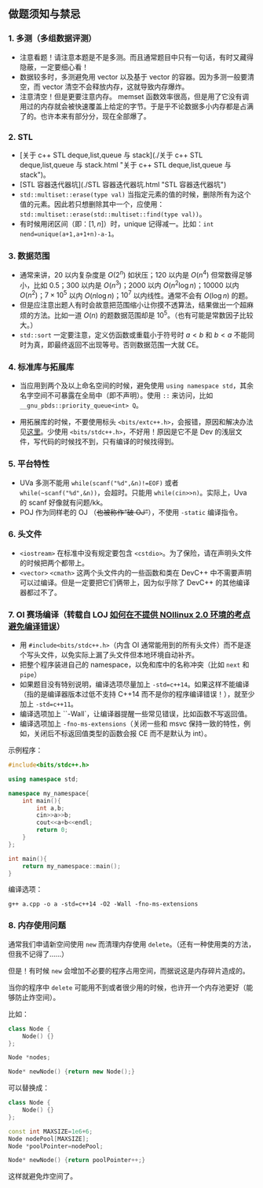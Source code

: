 ## 做题须知与禁忌

### 1. 多测（多组数据评测）

+ 注意看题！请注意本题是不是多测。而且通常题目中只有一句话，有时又藏得隐蔽，一定要细心看！
+ 数据较多时，多测避免用 vector 以及基于 vector 的容器。因为多测一般要清空，而 vector 清空不会释放内存，这就导致内存爆炸。
+ 注意清空！但是更要注意内存。 memset 函数效率很高，但是用了它没有调用过的内存就会被快速覆盖上给定的字节。于是乎不论数据多小内存都是占满了的。也许本来有部分分，现在全部爆了。

### 2. STL

+ [关于 c++ STL deque,list,queue 与 stack](./关于 c++ STL deque,list,queue 与 stack.html "关于 c++ STL deque,list,queue 与 stack")。
+ [STL 容器迭代器坑](./STL 容器迭代器坑.html "STL 容器迭代器坑")
+ `std::multiset::erase(type val)` 当指定元素的值的时候，删除所有为这个值的元素。因此若只想删除其中一个，应使用：`std::multiset::erase(std::multiset::find(type val))`。
+ 有时候用闭区间（即：$[1,n]$）时，unique 记得减一。比如：`int nend=unique(a+1,a+1+n)-a-1`。

### 3. 数据范围

+ 通常来讲，$20$ 以内复杂度是 $O(2^n)$ 如状压；$120$ 以内是 $O(n^4)$ 但常数得足够小，比如 $0.5$；$300$ 以内是 $O(n^3)$；$2000$ 以内 $O(n^2\log n)$；$10000$ 以内 $O(n^2)$；$7\times 10^5$ 以内 $O(n\log n)$；$10^7$ 以内线性。通常不会有 $O(\log n)$ 的题。
+ 但是应注意出题人有时会故意把范围缩小让你摸不透算法，结果做出一个超麻烦的方法。比如一道 $O(n)$ 的题数据范围却是 $10^5$。（也有可能是常数因子比较大。）
+ `std::sort` 一定要注意，定义仿函数或重载小于符号时 $a<b$ 和 $b<a$ 不能同时为真，即最终返回不出现等号。否则数据范围一大就 CE。

### 4. 标准库与拓展库

+ 当应用到两个及以上命名空间的时候，避免使用 `using namespace std`，其余名字空间不可暴露在全局中（即不声明）。使用 `::` 来访问，比如 `__gnu_pbds::priority_queue<int> Q`。

+ 用拓展库的时候，不要使用标头 `<bits/extc++.h>`，会报错，原因和解决办法见[这里](https://www.cnblogs.com/robinyqc/articles/16984467.html "这里")。少使用 `<bits/stdc++.h>`，不好用！原因是它不是 Dev 的浅层文件，写代码的时候找不到，只有编译的时候找得到。

### 5. 平台特性

+ UVa 多测不能用 `while(scanf("%d",&n)!=EOF)` 或者 `while(~scanf("%d",&n))`，会超时。只能用 `while(cin>>n)`。实际上，Uva 的 scanf 好像就有问题/kk。
+ POJ 作为同样老的 OJ （~~也被称作“破 OJ”~~），不使用 `-static` 编译指令。

### 6. 头文件

+ `<iostream>` 在标准中没有规定要包含 `<cstdio>`。为了保险，请在声明头文件的时候把两个都带上。
+ `<vector>` `<cmath>` 这两个头文件内的一些函数和类在 DevC++ 中不需要声明可以过编译。但是一定要把它们俩带上，因为似乎除了 DevC++ 的其他编译器都过不了。

### 7. OI 赛场编译（转载自 LOJ [如何在不提供 NOIlinux 2.0 环境的考点避免编译错误](https://loj.ac/d/3422 "如何在不提供 NOIlinux 2.0 环境的考点避免编译错误")）

+ 用 ``#include<bits/stdc++.h>``（内含 OI 通常能用到的所有头文件）而不是逐个写头文件，以免实际上漏了头文件但本地环境自动补齐。
+ 把整个程序装进自己的 namespace，以免和库中的名称冲突（比如 `next` 和 `pipe`）
+ 如果题目没有特别说明，编译选项尽量加上 `-std=c++14`。如果这样不能编译（指的是编译器版本过低不支持 C++14 而不是你的程序编译错误！），就至少加上 `-std=c++11`。
+ 编译选项加上 ``-Wall`，让编译器提醒一些常见错误，比如函数不写返回值。
+ 编译选项加上 `-fno-ms-extensions`（关闭一些和 msvc 保持一致的特性，例如，关闭后不标返回值类型的函数会报 CE 而不是默认为 int）。

示例程序：
```cpp
#include<bits/stdc++.h>

using namespace std;

namespace my_namespace{
    int main(){
        int a,b;
        cin>>a>>b;
        cout<<a+b<<endl;
        return 0;
    }
};

int main(){
    return my_namespace::main();
}
```
编译选项：

`g++ a.cpp -o a -std=c++14 -O2 -Wall -fno-ms-extensions`

### 8. 内存使用问题

通常我们申请新空间使用 `new` 而清理内存使用 `delete`。（还有一种使用类的方法，但我不记得了……）

但是！有时候 `new` 会增加不必要的程序占用空间，而据说这是内存碎片造成的。

当你的程序中 `delete` 可能用不到或者很少用的时候，也许开一个内存池更好（能够防止炸空间）。

比如：

```cpp
class Node {
	Node() {}
}; 

Node *nodes;

Node* newNode() {return new Node();}
```

可以替换成：

```cpp
class Node {
	Node() {}
}; 

const int MAXSIZE=1e6+6;
Node nodePool[MAXSIZE];
Node *poolPointer=nodePool;

Node* newNode() {return poolPointer++;}
```

这样就避免炸空间了。